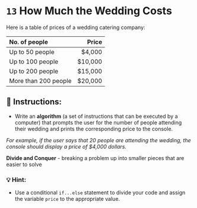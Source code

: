 # `13` How Much the Wedding Costs

Here is a table of prices of a wedding catering company:

| No. of people | Price |
|:---|---:|
| Up to 50 people  | $4,000 |
| Up to 100 people | $10,000 |
| Up to 200 people | $15,000  |
| More than 200 people | $20,000 |

## :pencil: Instructions:
* Write an **algorithm** (a set of instructions that can be executed by a computer) that prompts the user for the number of people attending their wedding and prints the corresponding price to the console.

_For example, if the user says that 20 people are attending the wedding, the console should display a price of $4,000 dollars._

**Divide and Conquer** - breaking a problem up into smaller pieces that are easier to solve

### 💡 Hint:
* Use a conditional `if...else` statement to divide your code and assign the variable `price` to the appropriate value.